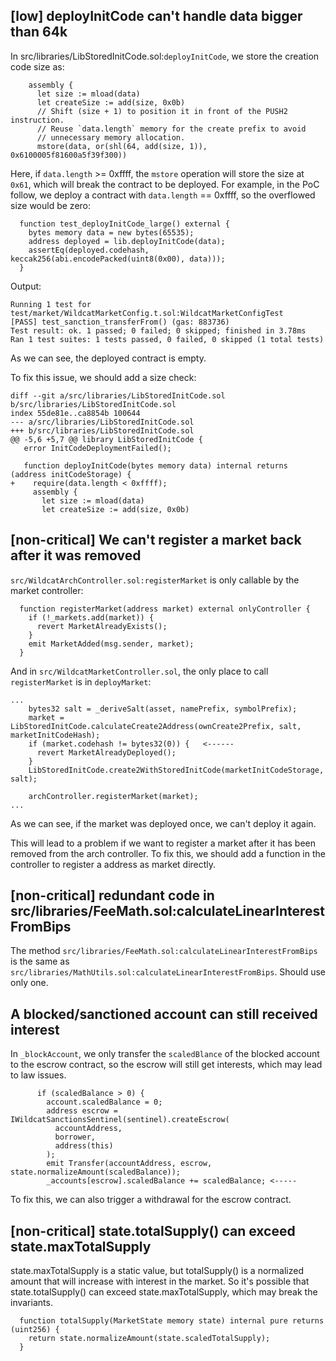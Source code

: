 ## [low] deployInitCode can't handle data bigger than 64k

In src/libraries/LibStoredInitCode.sol:`deployInitCode`, we store the creation code size as:

```solidity
    assembly {
      let size := mload(data)
      let createSize := add(size, 0x0b)
      // Shift (size + 1) to position it in front of the PUSH2 instruction.
      // Reuse `data.length` memory for the create prefix to avoid
      // unnecessary memory allocation.
      mstore(data, or(shl(64, add(size, 1)), 0x6100005f81600a5f39f300))
```

Here, if `data.length` >= 0xffff, the `mstore` operation will store the size at `0x61`, which will break the contract to be deployed. For example, in the PoC follow, we deploy a contract with `data.length` == 0xffff, so the overflowed size would be zero:

```solidity
  function test_deployInitCode_large() external {
    bytes memory data = new bytes(65535);
    address deployed = lib.deployInitCode(data);
    assertEq(deployed.codehash, keccak256(abi.encodePacked(uint8(0x00), data)));
  }
```

Output:

```solidity
Running 1 test for test/market/WildcatMarketConfig.t.sol:WildcatMarketConfigTest
[PASS] test_sanction_transferFrom() (gas: 883736)
Test result: ok. 1 passed; 0 failed; 0 skipped; finished in 3.78ms
Ran 1 test suites: 1 tests passed, 0 failed, 0 skipped (1 total tests)
```
As we can see, the deployed contract is empty.

To fix this issue, we should add a size check:
```solidity
diff --git a/src/libraries/LibStoredInitCode.sol b/src/libraries/LibStoredInitCode.sol
index 55de81e..ca8854b 100644
--- a/src/libraries/LibStoredInitCode.sol
+++ b/src/libraries/LibStoredInitCode.sol
@@ -5,6 +5,7 @@ library LibStoredInitCode {
   error InitCodeDeploymentFailed();
 
   function deployInitCode(bytes memory data) internal returns (address initCodeStorage) {
+    require(data.length < 0xffff);
     assembly {
       let size := mload(data)
       let createSize := add(size, 0x0b)
```


## [non-critical] We can't register a market back after it was removed

`src/WildcatArchController.sol:registerMarket` is only callable by the market controller:

```solidity
  function registerMarket(address market) external onlyController {
    if (!_markets.add(market)) {
      revert MarketAlreadyExists();
    }
    emit MarketAdded(msg.sender, market);
  }
```

And in `src/WildcatMarketController.sol`, the only place to call `registerMarket` is in `deployMarket`:

```solidity
...
    bytes32 salt = _deriveSalt(asset, namePrefix, symbolPrefix);
    market = LibStoredInitCode.calculateCreate2Address(ownCreate2Prefix, salt, marketInitCodeHash);
    if (market.codehash != bytes32(0)) {   <------
      revert MarketAlreadyDeployed();
    }
    LibStoredInitCode.create2WithStoredInitCode(marketInitCodeStorage, salt);

    archController.registerMarket(market);
...
```

As we can see, if the market was deployed once, we can't deploy it again.

This will lead to a problem if we want to register a market after it has been removed from the arch controller. To fix this, we should add a function in the controller to register a address as market directly.


## [non-critical] redundant code in src/libraries/FeeMath.sol:calculateLinearInterestFromBips

The method `src/libraries/FeeMath.sol:calculateLinearInterestFromBips` is the same as `src/libraries/MathUtils.sol:calculateLinearInterestFromBips`. Should use only one.

## A blocked/sanctioned account can still received interest

In `_blockAccount`, we only transfer the `scaledBlance` of the blocked account to the escrow contract, so the escrow will still get interests, which may lead to law issues.

```solidity
      if (scaledBalance > 0) {
        account.scaledBalance = 0;
        address escrow = IWildcatSanctionsSentinel(sentinel).createEscrow(
          accountAddress,
          borrower,
          address(this)
        );
        emit Transfer(accountAddress, escrow, state.normalizeAmount(scaledBalance));
        _accounts[escrow].scaledBalance += scaledBalance; <-----
```

To fix this, we can also trigger a withdrawal for the escrow contract.

## [non-critical] state.totalSupply() can exceed state.maxTotalSupply

state.maxTotalSupply is a static value, but totalSupply() is a normalized amount that will increase with interest in the market. So it's possible that state.totalSupply() can exceed state.maxTotalSupply, which may break the invariants.

```solidity
  function totalSupply(MarketState memory state) internal pure returns (uint256) {
    return state.normalizeAmount(state.scaledTotalSupply);
  }
```